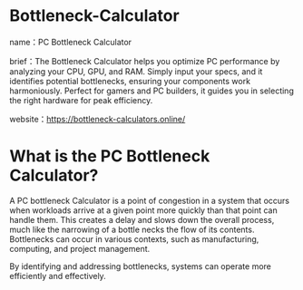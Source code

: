 # Bottleneck-Calculator

name：PC Bottleneck Calculator

brief：The Bottleneck Calculator helps you optimize PC performance by analyzing your CPU, GPU, and RAM. Simply input your specs, and it identifies potential bottlenecks, ensuring your components work harmoniously. Perfect for gamers and PC builders, it guides you in selecting the right hardware for peak efficiency.

website：https://bottleneck-calculators.online/

# What is the PC Bottleneck Calculator?

A PC bottleneck Calculator is a point of congestion in a system that occurs when workloads arrive at a given point more quickly than that point can handle them. This creates a delay and slows down the overall process, much like the narrowing of a bottle necks the flow of its contents. Bottlenecks can occur in various contexts, such as manufacturing, computing, and project management.

By identifying and addressing bottlenecks, systems can operate more efficiently and effectively.
